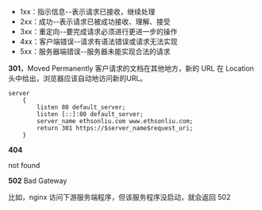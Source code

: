 - 1xx：指示信息--表示请求已接收，继续处理
- 2xx：成功--表示请求已被成功接收、理解、接受
- 3xx：重定向--要完成请求必须进行更进一步的操作
- 4xx：客户端错误--请求有语法错误或请求无法实现
- 5xx：服务器端错误--服务器未能实现合法的请求

**301**，Moved Permanently 客户请求的文档在其他地方，新的 URL 在 Location 头中给出，浏览器应该自动地访问新的URL。

```
server
    {
        listen 80 default_server;
	    listen [::]:80 default_server;
        server_name ethsonliu.com www.ethsonliu.com;
        return 301 https://$server_name$request_uri;
    }
```

**404**

not found

**502** Bad Gateway

比如，nginx 访问下游服务端程序，但该服务程序没启动，就会返回 502
